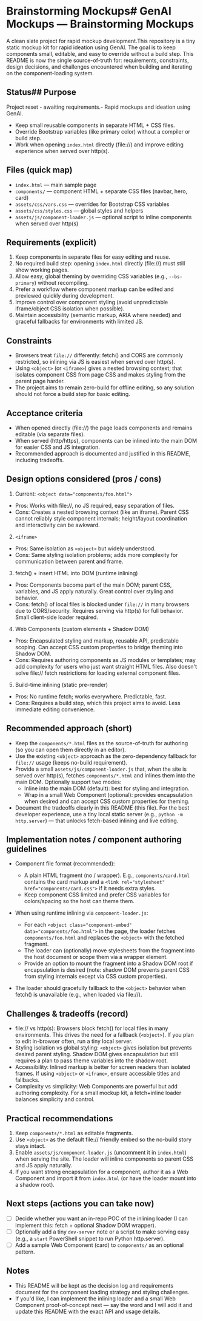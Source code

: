 # Brainstorming Mockups# GenAI Mockups — Brainstorming Mockups



A clean slate project for rapid mockup development.This repository is a tiny static mockup kit for rapid ideation using GenAI. The goal is to keep components small, editable, and easy to override without a build step. This README is now the single source-of-truth for: requirements, constraints, design decisions, and challenges encountered when building and iterating on the component-loading system.



## Status## Purpose

Project reset - awaiting requirements.- Rapid mockups and ideation using GenAI.

- Keep small reusable components in separate HTML + CSS files.
- Override Bootstrap variables (like primary color) without a compiler or build step.
- Work when opening `index.html` directly (file://) and improve editing experience when served over http(s).

## Files (quick map)
- `index.html` — main sample page
- `components/` — component HTML + separate CSS files (navbar, hero, card)
- `assets/css/vars.css` — overrides for Bootstrap CSS variables
- `assets/css/styles.css` — global styles and helpers
- `assets/js/component-loader.js` — optional script to inline components when served over http(s)

## Requirements (explicit)
1. Keep components in separate files for easy editing and reuse.
2. No required build step: opening `index.html` directly (file://) must still show working pages.
3. Allow easy, global theming by overriding CSS variables (e.g., `--bs-primary`) without recompiling.
4. Prefer a workflow where component markup can be edited and previewed quickly during development.
5. Improve control over component styling (avoid unpredictable iframe/object CSS isolation when possible).
6. Maintain accessibility (semantic markup, ARIA where needed) and graceful fallbacks for environments with limited JS.

## Constraints
- Browsers treat `file://` differently: fetch() and CORS are commonly restricted, so inlining via JS is easiest when served over http(s).
- Using `<object>` (or `<iframe>`) gives a nested browsing context; that isolates component CSS from page CSS and makes styling from the parent page harder.
- The project aims to remain zero-build for offline editing, so any solution should not force a build step for basic editing.

## Acceptance criteria
- When opened directly (file://) the page loads components and remains editable (via separate files).
- When served (http/https), components can be inlined into the main DOM for easier CSS and JS integration.
- Recommended approach is documented and justified in this README, including tradeoffs.

## Design options considered (pros / cons)

1) Current: `<object data="components/foo.html">`
  - Pros: Works with file://, no JS required, easy separation of files.
  - Cons: Creates a nested browsing context (like an iframe). Parent CSS cannot reliably style component internals; height/layout coordination and interactivity can be awkward.

2) `<iframe>`
  - Pros: Same isolation as `<object>` but widely understood.
  - Cons: Same styling isolation problems; adds more complexity for communication between parent and frame.

3) fetch() + insert HTML into DOM (runtime inlining)
  - Pros: Components become part of the main DOM; parent CSS, variables, and JS apply naturally. Great control over styling and behavior.
  - Cons: fetch() of local files is blocked under `file://` in many browsers due to CORS/security. Requires serving via http(s) for full behavior. Small client-side loader required.

4) Web Components (custom elements + Shadow DOM)
  - Pros: Encapsulated styling and markup, reusable API, predictable scoping. Can accept CSS custom properties to bridge theming into Shadow DOM.
  - Cons: Requires authoring components as JS modules or templates; may add complexity for users who just want straight HTML files. Also doesn't solve file:// fetch restrictions for loading external component files.

5) Build-time inlining (static pre-render)
  - Pros: No runtime fetch; works everywhere. Predictable, fast.
  - Cons: Requires a build step, which this project aims to avoid. Less immediate editing convenience.

## Recommended approach (short)
- Keep the `components/*.html` files as the source-of-truth for authoring (so you can open them directly in an editor).
- Use the existing `<object>` approach as the zero-dependency fallback for `file://` usage (keeps no-build requirement).
- Provide a small `assets/js/component-loader.js` that, when the site is served over http(s), fetches `components/*.html` and inlines them into the main DOM. Optionally support two modes:
  - Inline into the main DOM (default): best for styling and integration.
  - Wrap in a small Web Component (optional): provides encapsulation when desired and can accept CSS custom properties for theming.
- Document the tradeoffs clearly in this README (this file). For the best developer experience, use a tiny local static server (e.g., `python -m http.server`) — that unlocks fetch-based inlining and live editing.

## Implementation notes / component authoring guidelines
- Component file format (recommended):
  - A plain HTML fragment (no <html>/<head> wrapper). E.g., `components/card.html` contains the card markup and a `<link rel="stylesheet" href="components/card.css">` if it needs extra styles.
  - Keep component CSS limited and prefer CSS variables for colors/spacing so the host can theme them.

- When using runtime inlining via `component-loader.js`:
  - For each `<object class="component-embed" data="components/foo.html">` in the page, the loader fetches `components/foo.html` and replaces the `<object>` with the fetched fragment.
  - The loader can (optionally) move stylesheets from the fragment into the host document or scope them via a wrapper element.
  - Provide an option to mount the fragment into a Shadow DOM root if encapsulation is desired (note: shadow DOM prevents parent CSS from styling internals except via CSS custom properties).

- The loader should gracefully fallback to the `<object>` behavior when fetch() is unavailable (e.g., when loaded via file://).

## Challenges & tradeoffs (record)
- file:// vs http(s): Browsers block fetch() for local files in many environments. This drives the need for a fallback (`<object>`). If you plan to edit in-browser often, run a tiny local server.
- Styling isolation vs global styling: `<object>` gives isolation but prevents desired parent styling. Shadow DOM gives encapsulation but still requires a plan to pass theme variables into the shadow root.
- Accessibility: Inlined markup is better for screen readers than isolated frames. If using `<object>` or `<iframe>`, ensure accessible titles and fallbacks.
- Complexity vs simplicity: Web Components are powerful but add authoring complexity. For a small mockup kit, a fetch+inline loader balances simplicity and control.

## Practical recommendations
1. Keep `components/*.html` as editable fragments.
2. Use `<object>` as the default file:// friendly embed so the no-build story stays intact.
3. Enable `assets/js/component-loader.js` (uncomment it in `index.html`) when serving the site. The loader will inline components so parent CSS and JS apply naturally.
4. If you want strong encapsulation for a component, author it as a Web Component and import it from `index.html` (or have the loader mount into a shadow root).

## Next steps (actions you can take now)
- [ ] Decide whether you want an in-repo POC of the inlining loader (I can implement this: fetch + optional Shadow DOM wrapper).
- [ ] Optionally add a tiny `dev-server` note or a script to make serving easy (e.g., a `start` PowerShell snippet to run Python http.server).
- [ ] Add a sample Web Component (card) to `components/` as an optional pattern.

## Notes
- This README will be kept as the decision log and requirements document for the component loading strategy and styling challenges.
- If you'd like, I can implement the inlining loader and a small Web Component proof-of-concept next — say the word and I will add it and update this README with the exact API and usage details.